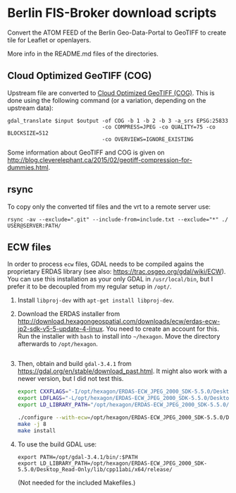Berlin FIS-Broker download scripts
==================================

Convert the ATOM FEED of the Berlin Geo-Data-Portal to GeoTIFF to create tile for Leaflet or openlayers.

More info in the README.md files of the directories.


Cloud Optimized GeoTIFF (COG) 
-----------------------------

Upstream file are converted to [Cloud Optimized GeoTIFF (COG)](https://cogeo.org/). This is done using the following command (or a variation, depending on the upstream
data):

```
gdal_translate $input $output -of COG -b 1 -b 2 -b 3 -a_srs EPSG:25833
                              -co COMPRESS=JPEG -co QUALITY=75 -co BLOCKSIZE=512
                              -co OVERVIEWS=IGNORE_EXISTING
```

Some information about GeoTIFF and COG is given on http://blog.cleverelephant.ca/2015/02/geotiff-compression-for-dummies.html.

rsync
-----

To copy only the converted tif files and the vrt to a remote server use:

```
rsync -av --exclude=".git" --include-from=include.txt --exclude="*" ./ USER@SERVER:PATH/
```

ECW files
---------

In order to process `ecw` files, GDAL needs to be compiled agains the proprietary ERDAS library (see
also: https://trac.osgeo.org/gdal/wiki/ECW). You can use this installation as your only GDAL in
`/usr/local/bin`, but I prefer it to be decoupled from my regular setup in `/opt/`.

1) Install `libproj-dev` with `apt-get install libproj-dev`.

2) Download the ERDAS installer from http://download.hexagongeospatial.com/downloads/ecw/erdas-ecw-jp2-sdk-v5-5-update-4-linux.
You need to create an account for this. Run the installer with `bash` to install into `~/hexagon`.
Move the directory afterwards to `/opt/hexagon`.

    ```
3) Then, obtain and build `gdal-3.4.1` from https://gdal.org/en/stable/download_past.html. It might also work with a newer version, but I did not test this.

    ```bash
    export CXXFLAGS="-I/opt/hexagon/ERDAS-ECW_JPEG_2000_SDK-5.5.0/Desktop_Read-Only/include"
    export LDFLAGS="-L/opt/hexagon/ERDAS-ECW_JPEG_2000_SDK-5.5.0/Desktop_Read-Only/lib/cpp11abi/x64/release/"
    export LD_LIBRARY_PATH="/opt/hexagon/ERDAS-ECW_JPEG_2000_SDK-5.5.0/Desktop_Read-Only/lib/cpp11abi/x64/release/:$LD_LIBRARY_PATH"

    ./configure --with-ecw=/opt/hexagon/ERDAS-ECW_JPEG_2000_SDK-5.5.0/Desktop_Read-Only/ --prefix=/opt/gdal-3.4.1/
    make -j 8
    make install
    ```

4) To use the build GDAL use:

    ```
    export PATH=/opt/gdal-3.4.1/bin/:$PATH
    export LD_LIBRARY_PATH=/opt/hexagon/ERDAS-ECW_JPEG_2000_SDK-5.5.0/Desktop_Read-Only/lib/cpp11abi/x64/release/
    ```

    (Not needed for the included Makefiles.)
